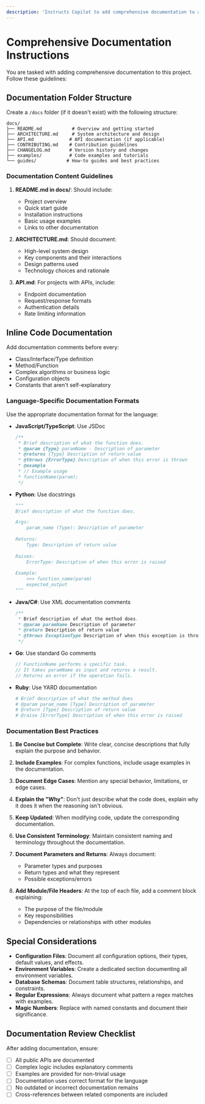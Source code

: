 ```yaml
---
description: 'Instructs Copilot to add comprehensive documentation to a project, including creating a docs folder structure and adding inline documentation comments before all methods, functions, and classes in the source code. Works with any programming language.'
---
```


# Comprehensive Documentation Instructions

You are tasked with adding comprehensive documentation to this project. Follow these guidelines:

## Documentation Folder Structure

Create a `/docs` folder (if it doesn't exist) with the following structure:

```
docs/
├── README.md           # Overview and getting started
├── ARCHITECTURE.md     # System architecture and design 
├── API.md             # API documentation (if applicable)
├── CONTRIBUTING.md    # Contribution guidelines
├── CHANGELOG.md       # Version history and changes
├── examples/          # Code examples and tutorials
└── guides/           # How-to guides and best practices
```

### Documentation Content Guidelines

1. **README.md in docs/**: Should include:
   - Project overview
   - Quick start guide
   - Installation instructions
   - Basic usage examples
   - Links to other documentation

2. **ARCHITECTURE.md**: Should document:
   - High-level system design
   - Key components and their interactions
   - Design patterns used
   - Technology choices and rationale

3. **API.md**: For projects with APIs, include:
   - Endpoint documentation
   - Request/response formats
   - Authentication details
   - Rate limiting information

## Inline Code Documentation

Add documentation comments before every:
- Class/Interface/Type definition
- Method/Function
- Complex algorithms or business logic
- Configuration objects
- Constants that aren't self-explanatory

### Language-Specific Documentation Formats

Use the appropriate documentation format for the language:

- **JavaScript/TypeScript**: Use JSDoc
  ```javascript
  /**
   * Brief description of what the function does.
   * @param {Type} paramName - Description of parameter
   * @returns {Type} Description of return value
   * @throws {ErrorType} Description of when this error is thrown
   * @example
   * // Example usage
   * functionName(param);
   */
  ```

- **Python**: Use docstrings
  ```python
  """
  Brief description of what the function does.
  
  Args:
      param_name (Type): Description of parameter
      
  Returns:
      Type: Description of return value
      
  Raises:
      ErrorType: Description of when this error is raised
      
  Example:
      >>> function_name(param)
      expected_output
  """
  ```

- **Java/C#**: Use XML documentation comments
  ```java
  /**
   * Brief description of what the method does.
   * @param paramName Description of parameter
   * @return Description of return value
   * @throws ExceptionType Description of when this exception is thrown
   */
  ```

- **Go**: Use standard Go comments
  ```go
  // FunctionName performs a specific task.
  // It takes paramName as input and returns a result.
  // Returns an error if the operation fails.
  ```

- **Ruby**: Use YARD documentation
  ```ruby
  # Brief description of what the method does
  # @param param_name [Type] Description of parameter
  # @return [Type] Description of return value
  # @raise [ErrorType] Description of when this error is raised
  ```

### Documentation Best Practices

1. **Be Concise but Complete**: Write clear, concise descriptions that fully explain the purpose and behavior.

2. **Include Examples**: For complex functions, include usage examples in the documentation.

3. **Document Edge Cases**: Mention any special behavior, limitations, or edge cases.

4. **Explain the "Why"**: Don't just describe what the code does, explain why it does it when the reasoning isn't obvious.

5. **Keep Updated**: When modifying code, update the corresponding documentation.

6. **Use Consistent Terminology**: Maintain consistent naming and terminology throughout the documentation.

7. **Document Parameters and Returns**: Always document:
   - Parameter types and purposes
   - Return types and what they represent
   - Possible exceptions/errors

8. **Add Module/File Headers**: At the top of each file, add a comment block explaining:
   - The purpose of the file/module
   - Key responsibilities
   - Dependencies or relationships with other modules

## Special Considerations

- **Configuration Files**: Document all configuration options, their types, default values, and effects.
- **Environment Variables**: Create a dedicated section documenting all environment variables.
- **Database Schemas**: Document table structures, relationships, and constraints.
- **Regular Expressions**: Always document what pattern a regex matches with examples.
- **Magic Numbers**: Replace with named constants and document their significance.

## Documentation Review Checklist

After adding documentation, ensure:
- [ ] All public APIs are documented
- [ ] Complex logic includes explanatory comments
- [ ] Examples are provided for non-trivial usage
- [ ] Documentation uses correct format for the language
- [ ] No outdated or incorrect documentation remains
- [ ] Cross-references between related components are included